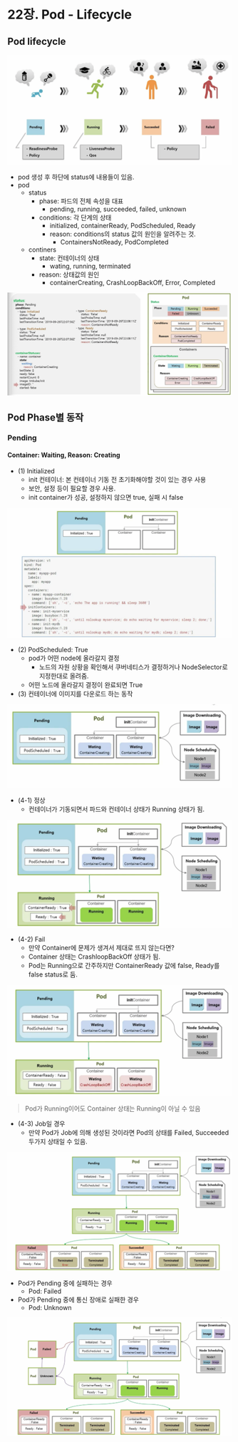 # 22장. Pod - Lifecycle

## Pod lifecycle

![](../.gitbook/assets/image%20%2875%29.png)

* pod 생성 후 하단에 status에 내용들이 있음.
* pod
  * status
    * phase: 파드의 전체 속성을 대표
      * pending, running, succeeded, failed, unknown
    * conditions: 각 단계의 상태
      * initialized, containerReady, PodScheduled, Ready
      * reason: conditions의 status 값의 원인을 알려주는 것.
        * ContainersNotReady, PodCompleted
  * continers
    * state: 컨테이너의 상태
      * wating, running, terminated
    * reason: 상태값의 원인
      * containerCreating, CrashLoopBackOff, Error, Completed

![](../.gitbook/assets/image%20%2880%29.png)

## Pod Phase별 동작

### Pending

#### Container: Waiting, Reason: Creating

* \(1\) Initialized
  * init 컨테이너: 본 컨테이너 기동 전 초기화해야할 것이 있는 경우 사용
  * 보안, 설정 등이 필요할 경우 사용.
  * init container가 성공, 설정하지 않으면 true, 실패 시 false

![](../.gitbook/assets/image%20%2885%29.png)

* \(2\) PodScheduled: True
  * pod가 어떤 node에 올라갈지 결정
    * 노드의 자원 상황을 확인해서 쿠버네티스가 결정하거나 NodeSelector로 지정한대로 올려줌.
  * 어떤 노드에 올라갈지 결정이 완료되면 True
* \(3\) 컨테이너에 이미지를 다운로드 하는 동작

![](../.gitbook/assets/image%20%2886%29.png)

* \(4-1\) 정상
  * 컨테이너가 기동되면서 파드와 컨테이너 상태가 Running 상태가 됨.

![](../.gitbook/assets/image%20%2881%29.png)

* \(4-2\) Fail
  * 만약 Container에 문제가 생겨서 제대로 뜨지 않는다면?
  * Container 상태는 CrashloopBackOff 상태가 됨.
  * Pod는 Running으로 간주하지만 ContainerReady 값에 false, Ready를 false status로 둠.

![](../.gitbook/assets/image%20%2876%29.png)

> Pod가 Running이어도 Container 상태는 Running이 아닐 수 있음

* \(4-3\) Job일 경우
  * 만약 Pod가 Job에 의해 생성된 것이라면 Pod의 상태를 Failed, Succeeded 두가지 상태일 수 있음.

![](../.gitbook/assets/image%20%2871%29.png)

* Pod가 Pending 중에 실패하는 경우
  * Pod: Failed
* Pod가 Pending 중에 통신 장애로 실패한 경우
  * Pod: Unknown

![](../.gitbook/assets/image%20%2883%29.png)



